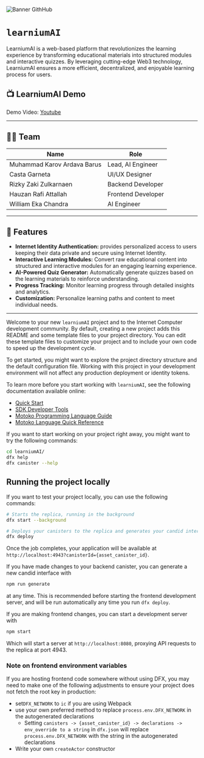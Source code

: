 ![Banner GithHub](https://github.com/user-attachments/assets/84b7eb8e-587e-48e7-aa3f-35c18983af6b)

# `learniumAI`

LearniumAI is a web-based platform that revolutionizes the learning experience by transforming educational materials into structured modules and interactive quizzes. By leveraging cutting-edge Web3 technology, LearniumAI ensures a more efficient, decentralized, and enjoyable learning process for users.

## 📺 LearniumAI Demo

Demo Video: [Youtube]()

---

## 🧑‍💻 Team

| **Name**                    | **Role**           |
| --------------------------- | ------------------ |
| Muhammad Karov Ardava Barus | Lead, AI Engineer  |
| Casta Garneta               | UI/UX Designer     |
| Rizky Zaki Zulkarnaen       | Backend Developer  |
| Hauzan Rafi Attallah        | Frontend Developer |
| William Eka Chandra         | AI Engineer        |

---

## 🚀 Features

- **Internet Identity Authentication:** provides personalized access to users keeping their data private and secure using Internet Identity.
- **Interactive Learning Modules:** Convert raw educational content into structured and interactive modules for an engaging learning experience.
- **AI-Powered Quiz Generator:** Automatically generate quizzes based on the learning materials to reinforce understanding.
- **Progress Tracking:** Monitor learning progress through detailed insights and analytics.
- **Customization:** Personalize learning paths and content to meet individual needs.

---

Welcome to your new `learniumAI` project and to the Internet Computer development community. By default, creating a new project adds this README and some template files to your project directory. You can edit these template files to customize your project and to include your own code to speed up the development cycle.

To get started, you might want to explore the project directory structure and the default configuration file. Working with this project in your development environment will not affect any production deployment or identity tokens.

To learn more before you start working with `learniumAI`, see the following documentation available online:

- [Quick Start](https://internetcomputer.org/docs/current/developer-docs/setup/deploy-locally)
- [SDK Developer Tools](https://internetcomputer.org/docs/current/developer-docs/setup/install)
- [Motoko Programming Language Guide](https://internetcomputer.org/docs/current/motoko/main/motoko)
- [Motoko Language Quick Reference](https://internetcomputer.org/docs/current/motoko/main/language-manual)

If you want to start working on your project right away, you might want to try the following commands:

```bash
cd learniumAI/
dfx help
dfx canister --help
```

## Running the project locally

If you want to test your project locally, you can use the following commands:

```bash
# Starts the replica, running in the background
dfx start --background

# Deploys your canisters to the replica and generates your candid interface
dfx deploy
```

Once the job completes, your application will be available at `http://localhost:4943?canisterId={asset_canister_id}`.

If you have made changes to your backend canister, you can generate a new candid interface with

```bash
npm run generate
```

at any time. This is recommended before starting the frontend development server, and will be run automatically any time you run `dfx deploy`.

If you are making frontend changes, you can start a development server with

```bash
npm start
```

Which will start a server at `http://localhost:8080`, proxying API requests to the replica at port 4943.

### Note on frontend environment variables

If you are hosting frontend code somewhere without using DFX, you may need to make one of the following adjustments to ensure your project does not fetch the root key in production:

- set`DFX_NETWORK` to `ic` if you are using Webpack
- use your own preferred method to replace `process.env.DFX_NETWORK` in the autogenerated declarations
  - Setting `canisters -> {asset_canister_id} -> declarations -> env_override to a string` in `dfx.json` will replace `process.env.DFX_NETWORK` with the string in the autogenerated declarations
- Write your own `createActor` constructor
